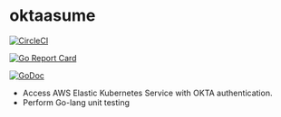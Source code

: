 # oktaasume


[![CircleCI](https://circleci.com/gh/TheOnly-Co/oktaasume.svg?style=shield)](https://circleci.com/gh/TheOnly-Co/oktaasume)

[![Go Report Card](https://goreportcard.com/badge/github.com/TheOnly-Co/oktaasume)](https://goreportcard.com/report/github.com/TheOnly-Co/oktaasume)

[![GoDoc](https://godoc.org/github.com/TheOnly-Co/oktaasume?status.svg)](https://godoc.org/github.com/TheOnly-Co/oktaasume)

* Access AWS Elastic Kubernetes Service with OKTA authentication. 
* Perform Go-lang unit testing

